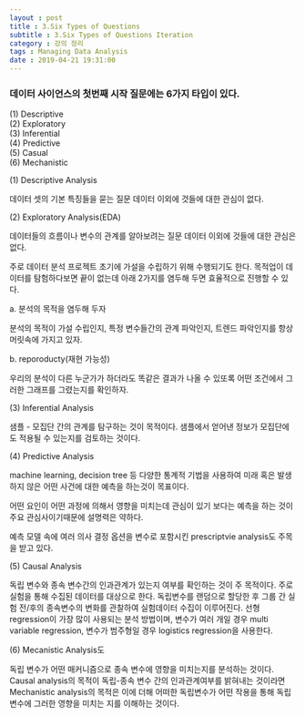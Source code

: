 ```yaml
---
layout : post
title : 3.Six Types of Questions
subtitle : 3.Six Types of Questions Iteration
category : 강의 정리
tags : Managing Data Analysis
date : 2019-04-21 19:31:00
---
```



### 데이터 사이언스의 첫번째 시작 질문에는 6가지 타입이 있다.

(1) Descriptive  
(2) Exploratory  
(3) Inferential  
(4) Predictive  
(5) Casual  
(6) Mechanistic  


 (1) Descriptive Analysis

 데이터 셋의 기본 특징들을 묻는 질문
 데이터 이외에 것들에 대한 관심이 없다.

 (2) Exploratory Analysis(EDA)

데이터들의 흐름이나 변수의 관계를 알아보려는 질문
데이터 이외에 것들에 대한 관심은 없다.

주로 데이터 분석 프로젝트 초기에 가설을 수립하기 위해 수행되기도 한다.
목적업이 데이터를 탐험하다보면 끝이 없는데 아래 2가지를 염두해 두면 효율적으로 진행할 수 있다.

a. 분석의 목적을 염두해 두자

분석의 목적이 가설 수립인지, 특정 변수들간의 관계 파악인지, 트렌드 파악인지를 항상 머릿속에 가지고 있자.

b. reporoducty(재현 가능성)

우리의 분석이 다른 누군가가 하더라도 똑같은 결과가 나올 수 있또록 어떤 조건에서 그러한 그래프를 그렸는지를 확인하자.

 (3) Inferential Analysis

 샘플 - 모집단 간의 관계를 탐구하는 것이 목적이다.
 샘플에서 얻어낸 정보가 모집단에도 적용될 수 있는지를 검토하는 것이다.

 (4) Predictive Analysis

 machine learning, decision tree 등 다양한 통계적 기법을 사용하여 미래 혹은 발생하지 않은 어떤 사건에 대한 예측을 하는것이 목표이다.

 어떤 요인이 어떤 과정에 의해서 영향을 미치는데 관심이 있기 보다는 예측을 하는 것이 주요 관심사이기때문에 설명력은 약하다.

 예측 모델 속에 여러 의사 결정 옵션을 변수로 포함시킨 prescriptvie analysis도 주목을 받고 있다.

(5) Causal Analysis

독립 변수와 종속 변수간의 인과관계가 있는지 여부를 확인하는 것이 주 목적이다.
주로 실험을 통해 수집된 데이터를 대상으로 한다.
독립변수를 랜덤으로 할당한 후 그룹 간 실험 전/후의 종속변수의 변화를 관찰하여 실험데이터 수집이 이루어진다.
선형 regression이 가장 많이 사용되는 분석 방법이며, 변수가 여러 개일 경우 multi variable regression, 변수가 범주형일 경우 logistics regression을 사용한다.

(6) Mecanistic Analysis도

독립 변수가 어떤 매커니즘으로 종속 변수에 영향을 미치는지를 분석하는 것이다.
Causal analysis의 목적이 독립-종속 변수  간의 인과관계여부를 밝혀내는 것이라면 Mechanistic analysis의 목적은 이에 더해 어떠한 독립변수가 어떤 작용을 통해 독립 변수에 그러한 영향을 미치는 지를 이해하는 것이다.

